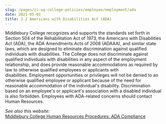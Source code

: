 ```yaml
---
slug: /pages/ii-ug-college-policies/employee/employment/ada
date: 2021-05-01
title: 2.2 Americans with Disabilities Act (ADA)
---
```

Middlebury College recognizes and supports the standards set forth in Section 504 of the Rehabilitation Act of 1973, the Americans with Disabilities Act (ADA), the ADA Amendments Acts of 2008 (ADAAA), and similar state laws, which are designed to eliminate discrimination against qualified individuals with disabilities. The College does not discriminate against qualified individuals with disabilities in any aspect of the employment relationship, and does provide reasonable accommodations as required by law to otherwise qualified employees or applicants with disabilities. Employment opportunities or privileges will not be denied to an otherwise qualified employee or applicant because of the need for reasonable accommodation of the individual's disability. Discrimination based on an employee's or applicant's association with a disabled individual is also forbidden. Employees with ADA-related concerns should contact Human Resources.

_See also this website:_  
[Middlebury College Human Resources Procedures: ADA Compliance](https://www.middlebury.edu/offices/business/hr/staffandfaculty/policies/procedures)
